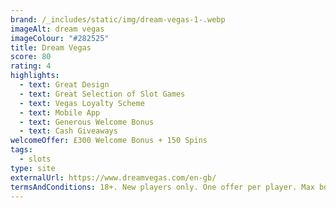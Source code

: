 ```yaml
---
brand: /_includes/static/img/dream-vegas-1-.webp
imageAlt: dream vegas
imageColour: "#282525"
title: Dream Vegas
score: 80
rating: 4
highlights:
  - text: Great Design
  - text: Great Selection of Slot Games
  - text: Vegas Loyalty Scheme
  - text: Mobile App
  - text: Generous Welcome Bonus
  - text: Cash Giveaways
welcomeOffer: £300 Welcome Bonus + 150 Spins
tags:
  - slots
type: site
externalUrl: https://www.dreamvegas.com/en-gb/
termsAndConditions: 18+. New players only. One offer per player. Max bonus bet £5.
---
```

